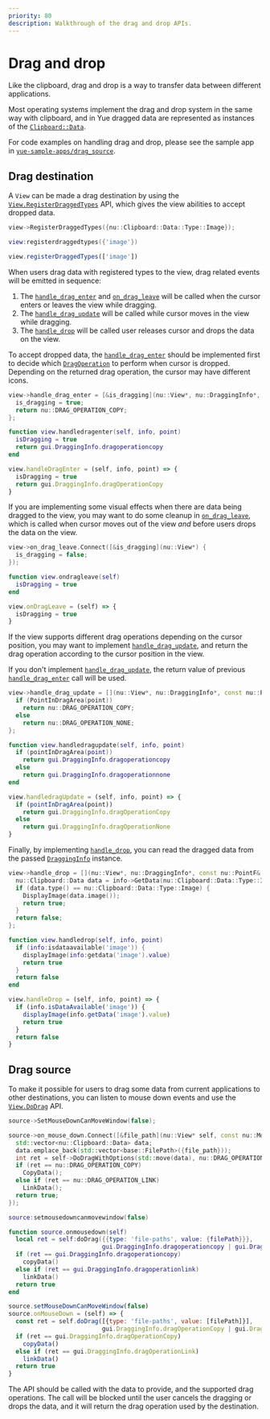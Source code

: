 ```yaml
---
priority: 80
description: Walkthrough of the drag and drop APIs.
---
```


# Drag and drop

Like the clipboard, drag and drop is a way to transfer data between different
applications.

Most operating systems implement the drag and drop system in the same way with
clipboard, and in Yue dragged data are represented as instances of the
[`Clipboard::Data`](../api/clipboard_data.html).

For code examples on handling drag and drop, please see the sample app in
[`yue-sample-apps/drag_source`](https://github.com/yue/yue-sample-apps/blob/master/drag_source).

## Drag destination

A `View` can be made a drag destination by using the
[`View.RegisterDraggedTypes`](../api/view.html#registerdraggedtypes-types) API,
which gives the view abilities to accept dropped data.

```cpp
view->RegisterDraggedTypes({nu::Clipboard::Data::Type::Image});
```


```lua
view:registerdraggedtypes({'image'})
```


```js
view.registerDraggedTypes(['image'])
```

When users drag data with registered types to the view, drag related events will
be emitted in sequence:

1. The [`handle_drag_enter`][handle_drag_enter] and
   [`on_drag_leave`][on_drag_leave] will be called when the cursor enters or
   leaves the view while dragging.
2. The [`handle_drag_update`][handle_drag_update] will be called while cursor
   moves in the view while dragging.
3. The [`handle_drop`][handle_drop] will be called user releases cursor and
   drops the data on the view.

To accept dropped data, the [`handle_drag_enter`][handle_drag_enter] should be
implemented first to decide which [`DragOperation`](../api/dragoperation.html)
to perform when cursor is dropped. Depending on the returned drag operation,
the cursor may have different icons.

```cpp
view->handle_drag_enter = [&is_dragging](nu::View*, nu::DraggingInfo*, const nu::PointF&) {
  is_dragging = true;
  return nu::DRAG_OPERATION_COPY;
};
```


```lua
function view.handledragenter(self, info, point)
  isDragging = true
  return gui.DraggingInfo.dragoperationcopy
end
```


```js
view.handleDragEnter = (self, info, point) => {
  isDragging = true
  return gui.DraggingInfo.dragOperationCopy
}
```

If you are implementing some visual effects when there are data being dragged to
the view, you may want to do some cleanup in [`on_drag_leave`][on_drag_leave],
which is called when cursor moves out of the view _and_ before users drops the
data on the view.

```cpp
view->on_drag_leave.Connect([&is_dragging](nu::View*) {
  is_dragging = false;
});
```


```lua
function view.ondragleave(self)
  isDragging = true
end
```


```js
view.onDragLeave = (self) => {
  isDragging = true
}
```

If the view supports different drag operations depending on the cursor position,
you may want to implement [`handle_drag_update`][handle_drag_update], and return
the drag operation according to the cursor position in the view.

If you don't implement [`handle_drag_update`][handle_drag_update], the return
value of previous [`handle_drag_enter`][handle_drag_enter] call will be used.

```cpp
view->handle_drag_update = [](nu::View*, nu::DraggingInfo*, const nu::PointF& point) {
  if (PointInDragArea(point))
    return nu::DRAG_OPERATION_COPY;
  else
    return nu::DRAG_OPERATION_NONE;
};
```


```lua
function view.handledragupdate(self, info, point)
  if (pointInDragArea(point))
    return gui.DraggingInfo.dragoperationcopy
  else
    return gui.DraggingInfo.dragoperationnone
end
```


```js
view.handledragUpdate = (self, info, point) => {
  if (pointInDragArea(point))
    return gui.DraggingInfo.dragOperationCopy
  else
    return gui.DraggingInfo.dragOperationNone
}
```

Finally, by implementing [`handle_drop`][handle_drop], you can read the dragged
data from the passed [`DraggingInfo`](../api/dragginginfo.html) instance.

```cpp
view->handle_drop = [](nu::View*, nu::DraggingInfo*, const nu::PointF& point) {
  nu::Clipboard::Data data = info->GetData(nu::Clipboard::Data::Type::Image);
  if (data.type() == nu::Clipboard::Data::Type::Image) {
    DisplayImage(data.image());
    return true;
  }
  return false;
};
```


```lua
function view.handledrop(self, info, point)
  if (info:isdataavailable('image')) {
    displayImage(info:getdata('image').value)
    return true
  }
  return false
end
```


```js
view.handleDrop = (self, info, point) => {
  if (info.isDataAvailable('image')) {
    displayImage(info.getData('image').value)
    return true
  }
  return false
}
```

## Drag source

To make it possible for users to drag some data from current applications to
other destinations, you can listen to mouse down events and use the
[`View.DoDrag`](../api/view.html#dodrag-data-operations) API.

```cpp
source->SetMouseDownCanMoveWindow(false);

source->on_mouse_down.Connect([&file_path](nu::View* self, const nu::MouseEvent&) {
  std::vector<nu::Clipboard::Data> data;
  data.emplace_back(std::vector<base::FilePath>({file_path}));
  int ret = self->DoDragWithOptions(std::move(data), nu::DRAG_OPERATION_COPY, nu::DragOptions(image.get()));
  if (ret == nu::DRAG_OPERATION_COPY)
    CopyData();
  else if (ret == nu::DRAG_OPERATION_LINK)
    LinkData();
  return true;
});
```


```lua
source:setmousedowncanmovewindow(false)

function source.onmousedown(self)
  local ret = self:doDrag({{type: 'file-paths', value: {filePath}}},
                          gui.DraggingInfo.dragoperationcopy | gui.DraggingInfo.dragoperationlink)
  if (ret == gui.DraggingInfo.dragoperationcopy)
    copyData()
  else if (ret == gui.DraggingInfo.dragoperationlink)
    linkData()
  return true
end
```


```js
source.setMouseDownCanMoveWindow(false)
source.onMouseDown = (self) => {
  const ret = self.doDrag([{type: 'file-paths', value: [filePath]}],
                          gui.DraggingInfo.dragOperationCopy | gui.DraggingInfo.dragOperationLink)
  if (ret == gui.DraggingInfo.dragOperationCopy)
    copyData()
  else if (ret == gui.DraggingInfo.dragOperationLink)
    linkData()
  return true
}
```

The API should be called with the data to provide, and the supported drag
operations. The call will be blocked until the user cancels the dragging or
drops the data, and it will return the drag operation used by the destination.

[handle_drag_enter]: ../api/view.html#handledragenter-self-info-point
[handle_drag_update]: ../api/view.html#handledragupdate-self-info-point
[handle_drop]: ../api/view.html#handledrop-self-info-point
[on_drag_leave]: ../api/view.html#ondragleave-self-info
